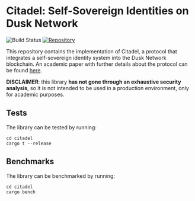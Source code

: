 # Citadel: Self-Sovereign Identities on Dusk Network

![Build Status](https://github.com/dusk-network/citadel/workflows/Continuous%20integration/badge.svg)
[![Repository](https://img.shields.io/badge/github-citadel-blueviolet?logo=github)](https://github.com/dusk-network/citadel)

This repository contains the implementation of Citadel, a protocol that integrates a self-sovereign identity system into the Dusk Network blockchain. An academic paper with further details about the protocol can be found [here](https://arxiv.org/pdf/2301.09378.pdf).

**DISCLAIMER**: this library **has not gone through an exhaustive security analysis**, so it is not intended to be used in a production environment, only for academic purposes.

## Tests

The library can be tested by running:

```
cd citadel
cargo t --release
```

## Benchmarks

The library can be benchmarked by running:

```
cd citadel
cargo bench
```
